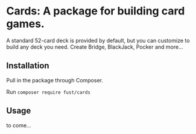 # Cards: A package for building card games. 

A standard 52-card deck is provided by default, but you can customize to build any deck you need. Create Bridge, BlackJack, Pocker and more...

## Installation

Pull in the package through Composer.

Run `composer require fust/cards`


## Usage

to come...

